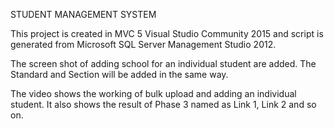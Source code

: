 STUDENT MANAGEMENT SYSTEM


This project is created in MVC 5 Visual Studio Community 2015 and script is generated from Microsoft SQL Server Management Studio 2012.

The screen shot of adding school for an individual student are added. The Standard and Section will be added in the same way. 

The video shows the working of bulk upload and adding an individual student. It also shows the result of Phase 3 named as Link 1, Link 2 and so on.
